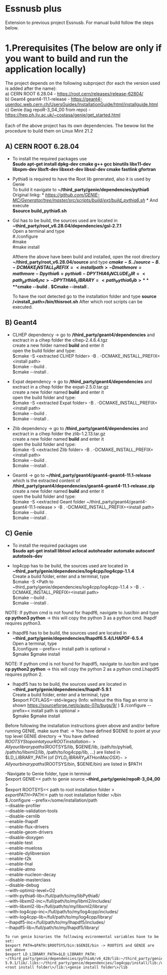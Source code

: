 # Essnusb plus
Extension to previous project Essnusb. For manual build follow the steps below.

# 1.Prerequisites (The below are only if you want to build and run the application locally)
The project depends on the following subproject (for each the version used is added after the name): <br />
  a) CERN ROOT 6.28.04 - https://root.cern/releases/release-62804/ <br />
  b) Geant4 geant4-11.1-release - https://geant4-userdoc.web.cern.ch/UsersGuides/InstallationGuide/html/installguide.html <br />
  c) Genie  (tag repoR-3_04_00 from repo) - https://hep.ph.liv.ac.uk/~costasa/genie/get_started.html <br />
<br />
Each of the above project has its own dependencies. The bewow list the procedure to build them on Linux Mint 21.2 <br />

## A) CERN ROOT 6.28.04 
 - To install the required packages use <br />
      **$sudo apt-get install dpkg-dev cmake g++ gcc binutils libx11-dev libxpm-dev libxft-dev libxext-dev libssl-dev cmake fastlink gfortran** <br />

- Pythia6 is required to have the Root lib generated, also it is used by Genie <br />
          To build it navigate to **~/third_party/genie/dependencies/pythia6** <br />
          Original linkg: * *https://github.com/GENIE-MC/Generator/tree/master/src/scripts/build/ext/build_pythia6.sh* *
          And execute  <br />
             **$source build_pythia6.sh** <br />

- Gsl has to be build, the sources used are located in **~third_party/root_v6.28.04/dependencies/gsl-2.7.1**<br />
          Open a terminal and type <br />
              #./configure <br />
              #make <br />
              #make install <br />

  Afthere the above have been build and installed, open the root directory **~/third_party/root_v6.28.04/source** and type
  **$cmake -S ../source -B . -DCMAKE_INSTALL_PREFIX=<install path> -Dmathmore=mathmore -Dpythia6=pythia6 -DPYTHIA6_INCLUDE_DIR=<path_pythia6_inc> -DPYTHIA6_LIBRARY= <path_Pythia6_lib>**
  **$cmake --build .**
  **$Cmake --install .**

  To have the root detected go to the installation folder and type
  **source /<install_path>/bin/thisroot.sh**
  After which root scripts can be executed.

## B) Geant4
  - CLHEP dependency -> go to **/third_party/geant4/dependencies** and exctract in a clhep folder the clhep-2.4.6.4.tgz  <br />
    create a new folder named **build** and enter it <br />
    open the build folder and type:  <br />
    $cmake -S \<extracted CLHEP folder\> -B . -DCMAKE_INSTALL_PREFIX=\<install path\> <br />
    $cmake --build . <br />
    $cmake --install . <br />

  - Expat dependency -> go to **/third_party/geant4/dependencies** and exctract in a clhep folder the expat-2.5.0.tar.gz  <br />
    create a new folder named **build** and enter it <br />
    open the build folder and type:  <br />
    $cmake -S \<extracted Expat folder\> -B . -DCMAKE_INSTALL_PREFIX=\<install path\> <br />
    $cmake --build . <br />
    $cmake --install . <br />

  - Zlib dependency -> go to **/third_party/geant4/dependencies** and exctract in a clhep folder the zlib-1.2.13.tar.gz  <br />
    create a new folder named **build** and enter it <br />
    open the build folder and type:  <br />
    $cmake -S \<extracted Zlib folder\> -B . -DCMAKE_INSTALL_PREFIX=\<install path\> <br />
    $cmake --build . <br />
    $cmake --install . <br />

  - Geant4  -> go to **~/third_party/geant4/geant4-geant4-11.1-release** which is the extracted content of **/third_party/geant4/dependencies/geant4-geant4-11.1-release.zip**   <br />
    create a new folder named **build** and enter it <br />
    open the build folder and type:  <br />
    $cmake -S \<extracted Geant folder ~/third_party/geant4/geant4-geant4-11.1-release \> -B . -DCMAKE_INSTALL_PREFIX=\<install path\> <br />
    $cmake --build . <br />
    $cmake --install . <br />

## C) Genie
 - To install the required packages use <br />
      **$sudo apt-get install libtool aclocal autoheader automake autoconf autotools-dev** <br />

 - log4cpp has to be build, the sources used are located in **~third_party/genie/dependencies/log4cpp/log4cpp-1.1.4**<br />
          Create a build folder, enter and a terminal, type <br />
              $cmake -S \<Path to ~third_party/genie/dependencies/log4cpp/log4cpp-1.1.4 \> -B . -DCMAKE_INSTALL_PREFIX=\<install path\> <br />
              $cmake --build . <br />
              $cmake --install . <br />

NOTE: If python cmd is not found for lhapdf6, navigate to /usr/bin and type
**cp python3 python** -> this will copy the python 3 as a python cmd. lhapdf requires python3.
 - lhapdf6 has to be build, the sources used are located in **~third_party/genie/dependencies/lhapdf6.5.4/LHAPDF-6.5.4**<br />
          Open a terminal, type <br />
              $./configure --prefix=\< install path is optional >\
              $gmake
              $gmake install
   
NOTE: If python cmd is not found for lhapdf5, navigate to /usr/bin and type
**cp python2 python** -> this will copy the python 2 as a python cmd.Lhapdf5 requires python 2.
 - lhapdf5 has to be build, the sources used are located in **~third_party/genie/dependencies/lhapdf-5.9.1**<br />
          Create a build folder, enter and a terminal, type <br />
              $export FCFLAGS=-std=legacy (Info: wihtout the this flag an error is shown https://sourceforge.net/p/auto-07p/bugs/9/ )
              $./configure --prefix=\< install path is optional >\
              $gmake
              $gmake install


Before following the installation instructions given above and and/or before running GENIE, make sure that:
-> You have defined $GENIE to point at your top level GENIE directory
-> You have defined $ROOTSYS to point at your ROOT installation
-> All your library paths ($ROOTSYS/lib, $GENIE/lib, /path/to/pyhia6, /path/to/libxml2/lib, /path/to/log4cpp/lib, ...) are listed in $LD_LIBRARY_PATH (of $DYLD_LIBRARY_PATH on Mac OS X)
-> All your binary paths ($ROOTSYS/bin, $GENIE/bin) are listed in $PATH

-Navigate to Genie folder, type in terminal <br />
    $export GENIE=\< path to genie source **~third_party/genie/repoR-3_04_00** \>  <br />
    $export ROOTSYS=\< path to root installation folder \>  <br />
    $export PATH=$PATH:\< path to root installation folder \>/bin  <br />
    $./configure --prefix=/some/installation/path <br />
               --disable-profiler <br />
               --disable-validation-tools <br />
               --disable-cernlib <br />
               --enable-lhapdf <br />
               --enable-flux-drivers <br />
               --enable-geom-drivers <br />
               --disable-doxygen <br />
               --enable-test <br />
               --enable-mueloss <br />
               --enable-dylibversion <br />
               --enable-t2k <br />
               --enable-fnal <br />
               --enable-atmo <br />
               --enable-nucleon-decay <br />
               --disable-masterclass <br />
               --disable-debug <br />
               --with-optimiz-level=O2 <br />
               --with-pythia6-lib=/full/path/to/my/libPythia6/ <br />
               --with-libxml2-inc=/full/path/to/my/libml2/includes/ <br />
               --with-libxml2-lib=/full/path/to/my/libxml2/library/ <br />
               --with-log4cpp-inc=/full/path/to/my/log4cpp/includes/ <br />
               --with-log4cpp-lib=/full/path/to/my/log4cpp/library/ <br />
               --lhapdf5-inc=/full/path/to/my/lhapdf5/includes/ <br />
               --lhapdf5-lib=/full/path/to/my/lhapdf5/library/ <br />

    To run genie binaries the following evironmental variables have to be set: 
    $export PATH=$PATH:$ROOTSYS/bin:$GENIE/bin -> ROOTSYS and GENIE are set above
    $export LD_LIBRARY_PATH=$LD_LIBRARY_PATH: ~/third_party/genie/dependencies/pythia6/v6_428/lib:~/third_party/genie/dependencies/lhapdf-5.9.1/lib/.libs:~/third_party/genie/dependencies/log4cpp/install/lib:/usr/local/lib:\<root install folder\>/lib:\<genie install folder\>/lib
               
  

    
